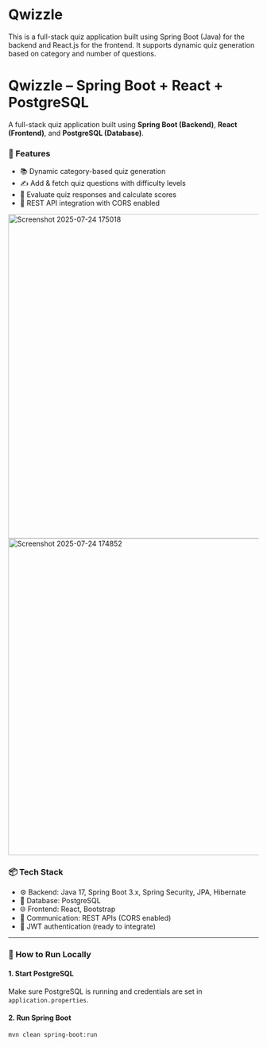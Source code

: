 # Qwizzle
This is a full-stack quiz application built using Spring Boot (Java) for the backend and React.js for the frontend. It supports dynamic quiz generation based on category and number of questions.

# Qwizzle – Spring Boot + React + PostgreSQL

A full-stack quiz application built using **Spring Boot (Backend)**, **React (Frontend)**, and **PostgreSQL (Database)**.

### 🔧 Features
- 📚 Dynamic category-based quiz generation
- ✍️ Add & fetch quiz questions with difficulty levels
- 🎯 Evaluate quiz responses and calculate scores
- 📡 REST API integration with CORS enabled



<img width="1365" height="653" alt="Screenshot 2025-07-24 175018" src="https://github.com/user-attachments/assets/1b2ad447-4246-4864-bbe6-e497e409f5e4" />
<img width="1365" height="638" alt="Screenshot 2025-07-24 174852" src="https://github.com/user-attachments/assets/5567fceb-e26a-4a2b-8ffa-31dfe5d87627" />


### 📦 Tech Stack
- ⚙️ Backend: Java 17, Spring Boot 3.x, Spring Security, JPA, Hibernate
- 💾 Database: PostgreSQL
- 🌐 Frontend: React, Bootstrap
- 📡 Communication: REST APIs (CORS enabled)
- 🔐 JWT authentication (ready to integrate)

---

### 🚀 How to Run Locally

#### 1. Start PostgreSQL
Make sure PostgreSQL is running and credentials are set in `application.properties`.

#### 2. Run Spring Boot
```bash
mvn clean spring-boot:run
